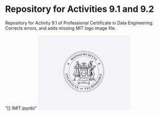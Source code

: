 # Repository for Activities 9.1 and 9.2
Repository for Activity 9.1 of  Professional Certificate in Data Engineering. 
Corrects errors, and adds missing MIT logo image file.  

"[] (MIT.ipynb)"
<img src= "./MIT.png" width='300'/>   

